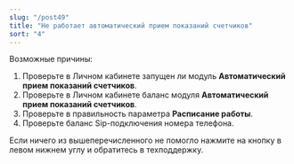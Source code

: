 ```yaml
---
slug: "/post49"
title: "Не работает автоматический прием показаний счетчиков"
sort: "4"
---
```


Возможные причины:  
1. Проверьте в Личном кабинете запущен ли модуль **Автоматический прием показаний счетчиков**.  
2. Проверьте в Личном кабинете баланс модуля **Автоматический прием показаний счетчиков**.  
3. Проверьте в правильность параметра **Расписание работы**.  
4. Проверьте баланс Sip-подключения номера телефона.  

Если ничего из вышеперечисленного не помогло нажмите на кнопку  в левом нижнем углу и обратитесь в техподдержку.